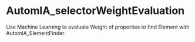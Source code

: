 # AutomIA_selectorWeightEvaluation
Use Machine Learning to evaluate Weight of properties to find Element with AutomIA_ElementFinder 

